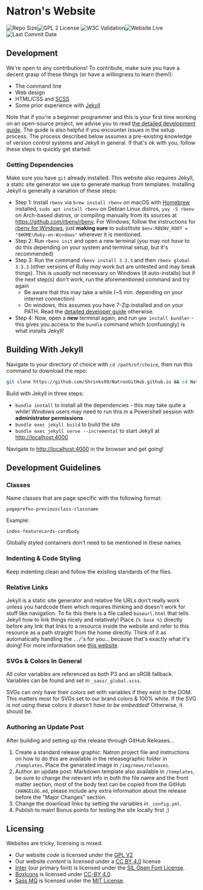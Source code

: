 # Natron's Website

![Repo Size](https://img.shields.io/github/repo-size/shrinks99/NatronGitHub.github.io)![GPL 2 License](https://img.shields.io/badge/license-GPL%202-green) ![W3C Validation](https://img.shields.io/w3c-validation/html?targetUrl=https%3A%2F%2Fwilkinson.graphics%2FNatronGitHub.github.io%2F)![Website Live](https://img.shields.io/website?url=https%3A%2F%2Fimg.shields.io%2Fw3c-validation%2Fhtml%3FtargetUrl%3Dhttps%253A%252F%252Fwilkinson.graphics%252FNatronGitHub.github.io%252F)![Last Commit Date](https://img.shields.io/github/last-commit/shrinks99/NatronGitHub.github.io)

## Development

We're open to any contributions! To contribute, make sure you have a decent grasp of these things (or have a willingness to learn them!):

* The command line
* Web design
* HTML/CSS and [SCSS](https://sass-lang.com/)
* Some prior experience with [Jekyll](https://jekyllrb.com/)

Note that if you're a beginner programmer and this is your first time working on an open-source project, we advise you to read [the detailed development guide](DEVELOP.md). The guide is also helpful if you encounter issues in the setup process. The process described below assumes a pre-existing knowledge of version control systems and Jekyll in general. If that's ok with you, follow these steps to quickly get started:

### Getting Dependencies

Make sure you have `git` already installed. This website also requires Jekyll, a static site generator we use to generate markup from templates. Installing Jekyll is generally a variation of these steps:

* Step 1: Install `rbenv` via `brew install rbenv` on macOS with [Homebrew](https://brew.sh/) installed, `sudo apt install rbenv` on Debian Linux distros, `yay -S rbenv` on Arch-based distros, or compiling manually from its sources at <https://github.com/rbenv/rbenv>. For Windows, follow the instructions for [rbenv for Windows](https://github.com/ccmywish/rbenv-for-windows), just **making sure** to substitute `$env:RBENV_ROOT = "$HOME\Ruby-on-Windows"` wherever it is mentioned.
* Step 2: Run `rbenv init` and open a new terminal (you may not _have_ to do this depending on your system and terminal setup, but it's recommended)
* Step 3: Run the command `rbenv install 3.3.3` and then `rbenv global 3.3.3` (other versions of Ruby _may_ work but are untested and may break things). This is *usually* not necessary on Windows (it auto-installs) but if the next step(s) don't work, run the aforementioned command and try again
	* Be aware that this may take a while (~5 min. depending on your internet connection)
	* On windows, this assumes you have 7-Zip installed and on your PATH. Read the [detailed developer guide](DEVELOP.md) otherwise. 
* Step 4: Now, open a **new** terminal again, and run `gem install bundler` - this gives you access to the `bundle` command which (confusingly) is what installs Jekyll!

## Building With Jekyll

Navigate to your directory of choice with `cd /path/of/choice`, then run this command to download the repo:

```bash
git clone https://github.com/Shrinks99/NatronGitHub.github.io && cd NatronGitHub.github.io
```

Build with Jekyll in three steps:

* `bundle install` to install all the dependencies - this may take quite a while! Windows users may need to run this in a Powershell session with **administrator permissions**
* `bundle exec jekyll build` to build the site
* `bundle exec jekyll serve --incremental` to start Jekyll at <http://localhost:4000>

Navigate to <http://localhost:4000> in the browser and get going!

## Development Guidelines

### Classes

Name classes that are page specific with the following format:

`pageprefex-previousclass-classname`

Example:

`index-featurecards-cardbody`

Globally styled containers don't need to be mentioned in these names.

### Indenting & Code Styling

Keep indenting clean and follow the existing standards of the files.

### Relative Links

Jekyll is a static site generator and relative file URLs don't really work unless you hardcode them which requires thinking and doesn't work for stuff like navigation.  To fix this there is a file called `baseurl.html` that tells Jekyll how to link things nicely and relatively!  Place `{% base %}` directly before any link that links to a resource inside the website and refer to this resource as a path straight from the home directly.  Think of it as automatically handling the `../`'s for you... because that's exactly what it's doing!  For more information see [this website](https://ricostacruz.com/til/relative-paths-in-jekyll).

### SVGs & Colors In General

All color variables are referenced as both P3 and an sRGB fallback.  Variables can be found and set in `_sass/_global.scss`.

SVGs can only have their colors set with variables if they exist in the DOM.  This matters most for SVGs set to our brand colors & 100% white.  If the SVG is not using these colors _it doesn't have to be embedded!_  Otherwise, it should be.

### Authoring an Update Post

After building and setting up the release through GitHub Releases...

1. Create a standard release graphic: Natron project file and instructions on how to do this are available in the releasegraphic folder in `/templates`.  Place the generated image in `/img/news/releases`.
2. Author an update post: Markdown template also available in `/templates`, be sure to change the relevant info in both the file name and the front matter section, most of the body text can be copied from the GitHub `CHANGELOG.md`, please include any extra information about the release before the "Major Changes" section.
3. Change the download links by setting the variables in `_config.yml`.
4. Publish to main!  Bonus points for testing the site locally first ;)

## Licensing

Websites are tricky, licensing is mixed.

- Our website _code_ is licensed under the [GPL V2](https://www.gnu.org/licenses/old-licenses/gpl-2.0-standalone.html)
- Our website _content_ is licensed under a [CC BY 4.0](https://creativecommons.org/licenses/by/4.0/) license
- [Inter](https://github.com/rsms/inter) (our primary font) is licensed under the [SIL Open Font License](https://github.com/rsms/inter/blob/master/LICENSE.txt).
- [BoxIcons](https://github.com/atisawd/boxicons) is licensed under [CC-BY 4.0](https://creativecommons.org/licenses/by/4.0/).
- [Sass MQ](https://github.com/sass-mq/sass-mq) is licensed under the [MIT License](https://github.com/sass-mq/sass-mq/blob/master/LICENSE.md).
